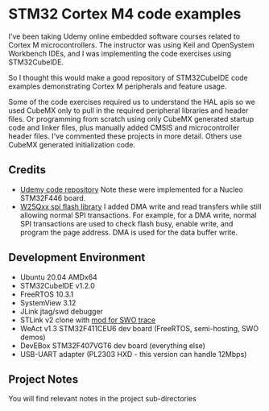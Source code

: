 # STM32 Cortex M4 code examples

 I've been
taking Udemy online embedded software courses related to Cortex M microcontrollers. The instructor was using Keil and OpenSystem Workbench IDEs, and I was implementing the code exercises using STM32CubeIDE.

So I thought this would make a good repository of STM32CubeIDE code examples demonstrating Cortex M peripherals and feature usage.

Some of the code exercises required us to understand the HAL apis so we used CubeMX only to pull in the required peripheral libraries and header files. Or programming from scratch using only CubeMX generated startup code and linker files, plus manually added CMSIS and microcontroller
header files. I've commented these projects in more detail. Others use CubeMX generated initialization code. 

## Credits

* [Udemy code repository](https://github.com/niekiran) Note these were implemented for a Nucleo STM32F446 board.
* [W25Qxx spi flash library](https://github.com/nimaltd/w25qxx) I added DMA write and read transfers while still allowing normal SPI transactions. For example, for a DMA write, normal SPI transactions are used to check flash busy, enable write, and program the page address. DMA is used for the data buffer write.


## Development Environment

* Ubuntu 20.04 AMDx64
* STM32CubeIDE v1.2.0
* FreeRTOS 10.3.1
* SystemView 3.12
* JLink jtag/swd debugger
* STLink v2 clone with [mod for SWO trace](http://eeblog.co.uk/2018/11/29/swo-with-cubemx-using-st-link-clones/)
* WeAct v1.3 STM32F411CEU6 dev board (FreeRTOS, semi-hosting, SWO demos)
* DevEBox STM32F407VGT6 dev board (everything else)
* USB-UART adapter (PL2303 HXD - this version can handle 12Mbps)

## Project Notes

You will find relevant notes in the project sub-directories

